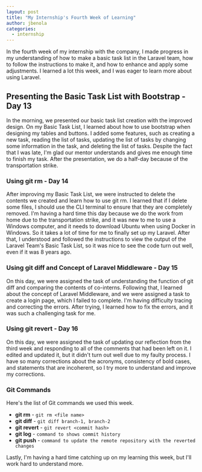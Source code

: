 ```yaml
---
layout: post
title: "My Internship's Fourth Week of Learning"
author: jbenola
categories:
  - internship
---
```


In the fourth week of my internship with the company, I made progress in my understanding of how to make a basic task list in the Laravel team, how to follow the instructions to make it, and how to enhance and apply some adjustments. I learned a lot this week, and I was eager to learn more about using Laravel.

## Presenting the Basic Task List with Bootstrap - Day 13

In the morning, we presented our basic task list creation with the improved design. On my Basic Task List, I learned about how to use bootstrap when designing my tables and buttons. I added some features, such as creating a new task, reading the list of tasks, updating the list of tasks by changing some information in the task, and deleting the list of tasks. Despite the fact that I was late, I'm glad our mentor understands and gives me enough time to finish my task. After the presentation, we do a half-day because of the transportation strike.

### Using git rm - Day 14

After improving my Basic Task List, we were instructed to delete the contents we created and learn how to use git rm. I learned that if I delete some files, I should use the CLI terminal to ensure that they are completely removed. I'm having a hard time this day because we do the work from home due to the transportation strike, and it was new to me to use a Windows computer, and it needs to download Ubuntu when using Docker in Windows. So it takes a lot of time for me to finally set up my Laravel. After that, I understood and followed the instructions to view the output of the Laravel Team's Basic Task List, so it was nice to see the code turn out well, even if it was 8 years ago.

### Using git diff and Concept of Laravel Middleware - Day 15

On this day, we were assigned the task of understanding the function of git diff and comparing the contents of co-interns. Following that, I learned about the concept of Laravel Middleware, and we were assigned a task to create a login page, which I failed to complete. I'm having difficulty tracing and correcting the errors. After trying, I learned how to fix the errors, and it was such a challenging task for me.

### Using git revert - Day 16

On this day, we were assigned the task of updating our reflection from the third week and responding to all of the comments that had been left on it. I edited and updated it, but it didn't turn out well due to my faulty process. I have so many corrections about the acronyms, consistency of bold cases, and statements that are incoherent, so I try more to understand and improve my corrections.

### Git Commands

Here's the list of Git commands we used this week.

- **git rm** - `git rm <file name>`
- **git diff** - `git diff branch-1, branch-2`
- **git revert** - `git revert <commit hash>`
- **git log** - `command to shows commit history`
- **git push** - `command to update the remote repository with the reverted changes`

Lastly, I'm having a hard time catching up on my learning this week, but I'll work hard to understand more.
